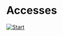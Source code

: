 # Accesses
[![Start](https://github.com/eboko1/Accesses/actions/workflows/main.yml/badge.svg)](https://github.com/eboko1/Accesses/actions/workflows/main.yml)
